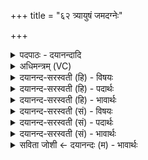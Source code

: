 +++
title = "६२ त्र्यायुषं जमदग्नेः"

+++
<details><summary>पदपाठः - दयानन्दादि</summary>

त्र्या॒यु॒षमिति॑ त्रिऽआयु॒षम्। ज॒मद॑ग्नेरिति॑ ज॒मत्ऽअ॑ग्नेः। क॒श्यप॑स्य। त्र्या॒यु॒षमिति॑ त्रिऽआयु॒षम्। यत्। दे॒वेषु॑। त्र्या॒यु॒षमिति॑ त्रिऽआयु॒षम्। तत्। नः॒। अ॒स्तु॒। त्र्या॒यु॒षमिति॑ त्रिऽआयु॒षम्। ६२।
</details>

<details><summary>अधिमन्त्रम् (VC)</summary>

- रुद्रो देवता
- नारायण ऋषिः
- उष्णिक्
- ऋषभः
</details>

<details><summary>दयानन्द-सरस्वती (हि) - विषयः</summary>

मनुष्य को कैसी आयु भोगने के लिये ईश्वर की प्रार्थना करनी चाहिये, इस विषय का उपदेश अगले मन्त्र में किया है ॥
</details>

<details><summary>दयानन्द-सरस्वती (हि) - पदार्थः</summary>

पदार्थान्वयभाषाः -  हे जगदीश्वर ! आप (यत्) जो (देवेषु) विद्वानों के वर्त्तमान में (त्र्यायुषम्) ब्रह्मचारी, गृहस्थ, वानप्रस्थ और संन्यास आश्रमों का परोपकार से युक्त आयु वर्त्तता जो (जमदग्नेः) चक्षु आदि इन्द्रियों का (त्र्यायुषम्) शुद्धि बल और पराक्रमयुक्त तीन गुणा आयु और जो (कश्यपस्य) ईश्वरप्रेरित (त्र्यायुषम्) तिगुणी अर्थात् तीन सौ वर्ष से अधिक भी आयु विद्यमान है (तत्) उस शरीर, आत्मा और समाज को आनन्द देनेवाले (त्र्यायुषम्) तीन सौ वर्ष से अधिक आयु को (नः) हम लोगों को प्राप्त कीजिये ॥६२॥
</details>

<details><summary>दयानन्द-सरस्वती (हि) - भावार्थः</summary>

भावार्थभाषाः -  इस मन्त्र में चक्षुः सब इन्द्रियों में और परमेश्वर सब रचना करने हारों में उत्तम है, ऐसा सब मनुष्यों को समझना चाहिये। और (त्र्यायुषम्) इस पदवी की चार बार आवृत्ति होने से तीन सौ वर्ष से अधिक चार सौ वर्ष पर्यन्त भी आयु का ग्रहण किया है। इसकी प्राप्ति के लिये परमेश्वर की प्रार्थना करके और अपना पुरुषार्थ करना उचित है, सो प्रार्थना इस प्रकार करनी चाहिए−हे जगदीश्वर ! आपकी कृपा से जैसे विद्वान् लोग विद्या, धर्म, और परोपकार के अनुष्ठान से आनन्दपूर्वक तीन सौ वर्ष पर्यन्त आयु को भोगते हैं, वैसे ही तीन प्रकार के ताप से रहित शरीर, मन, बुद्धि, चित्त, अहङ्काररूप अन्तःकरण, इन्द्रिय और प्राण आदि को सुख करनेवाले विद्या-विज्ञान सहित आयु को हम लोग प्राप्त होकर तीन सौ वा चार सौ वर्ष पर्यन्त सुखपूर्वक भोगें ॥६२॥
</details>

<details><summary>दयानन्द-सरस्वती (सं) - विषयः</summary>

मनुष्येण कीदृशमायुर्भोक्तुमीश्वरः प्रार्थनीय इत्युपदिश्यते ॥
</details>

<details><summary>दयानन्द-सरस्वती (सं) - पदार्थः</summary>

पदार्थान्वयभाषाः -  हे रुद्र जगदीश्वर ! तव कृपया यद्देवेषु त्र्यायुषं यज्जमदग्नेस्त्र्यायुषं कश्यपस्य तव व्यवस्थासिद्धं त्र्यायुषमस्ति तन्नोऽस्माकमस्तु ॥६२॥
</details>

<details><summary>दयानन्द-सरस्वती (सं) - भावार्थः</summary>

भावार्थभाषाः -  अत्र चक्षुरिन्द्रियाणां कश्यप ईश्वरः स्रष्टॄणामुत्तमोऽस्तीति विज्ञेयम्। त्र्यायुषमित्यस्य चतुरावृत्त्या त्रिगुणादधिकं चतुर्गुणमप्यायुः सङ्गृह्यैतत्प्राप्त्यर्थं जगदीश्वरं प्रार्थ्य स्वेन पुरुषार्थश्च कर्त्तव्यः। तद्यथा−हे जगदीश्वर ! भवत्कृपया यथा विद्धांसो विद्यापरोपकारधर्मानुष्ठानेनानन्दतया त्रीणि शतानि वर्षाणि यावत्तावदायुर्भुञ्जते, तथैव यत्त्रिविधतापव्यतिरिक्तं शरीरेन्द्रियान्तःकरणप्राणसुखाढ्यं विद्याविज्ञानसहितमायुरस्ति तद्वयं प्राप्य त्रिशतवर्षं चतुःशतवर्षं वाऽऽयुः सुखेन भुञ्जीमहीति ॥६२॥
</details>

<details><summary>सविता जोशी ← दयानन्दः (म) - भावार्थः</summary>

भावार्थभाषाः -  या मंत्रात सर्व इंद्रियांमध्ये चक्षू उत्तम असतात व सर्व निर्मितीकारांमध्ये परमेश्वर उत्तम आहे, असे म्हटले असून, सर्वांनी ते जाणावे, असा उद्देश आहे. ‘त्र्यायुषम्’ या पदाची चार वेळा आवृत्ती झाल्यामुळे तीनशे ते चारशे वर्षांपर्यंतचे आयुष्य असा अर्थ घेतला पाहिजे व असे आयुष्य प्राप्त होण्यासाठी परमेश्वराची प्रार्थना करून पुरुषार्थ केला पाहिजे. त्यामुळे ही प्रार्थना म्हणावयास हवी - हे जगदीश्वरा ! तुझ्या कृपेने ज्याप्रमाणे विद्वान लोक विद्या, धर्म जाणून व परोपकारी बनून तीनशे वर्षांपर्यंत आनंदाने आयुष्य भोगतात. त्याप्रमाणेच आम्ही त्रिविध तापांपासून सुटका करणारी, शरीर, मन, बुद्धी, चित्त, अहंकाररूपी अंतःकरण, इंद्रिये, प्राण इत्यादींना सुख देणारी विज्ञानयुक्त विद्या जाणून तीनशे ते चारशे वर्षांपर्यंत आयुष्य भोगावे.
</details>
